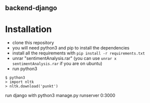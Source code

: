 ## backend-django

# Installation
- clone this repository
- you will need python3 and pip to install the dependencies
- install all the requirements with `pip install -r requirements.txt`
- unrar "sentimentAnalysis.rar" (you can use `unrar x sentimentAnalysis.rar` if you are on ubuntu)
- run python3
```
$ python3
> import nltk
> nltk.download('punkt')
```

run django with python3 manage.py runserver 0:3000
